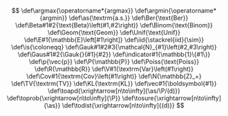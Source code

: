 $$
\def\argmax{\operatorname*{argmax}}
\def\argmin{\operatorname*{argmin}}
\def\as{\textrm{a.s.}}
\def\Ber{\text{Ber}}
\def\Beta#1#2{\text{Beta}\left(#1,#2\right)}
\def\Binom{\text{Binom}}
\def\Geom{\text{Geom}}
\def\Unif{\text{Unif}}
\def\E#1{\mathbb{E}\left[#1\right]}
\def\iid{\stackrel{iid}{\sim}}
\def\is{\coloneqq}
\def\Gauk#1#2#3{\mathcal{N}_{#1}\left(#2,#3\right)}
\def\Gaus#1#2{\Gauk{}{#1}{#2}}
\def\indicator#1{\mathbb{1}\{#1\}}
\def\p{\vec{p}}
\def\P{\mathbb{P}}
\def\Poiss{\text{Poiss}}
\def\R{\mathbb{R}}
\def\V#1{\textrm{Var}\left(#1\right)}
\def\Cov#1{\textrm{Cov}\left(#1\right)}
\def\N{\mathbb{Z}_+}
\def\TV{\textrm{TV}}
\def\KL{\textrm{KL}}
\def\vec#1{\boldsymbol{#1}}
\def\toapd{\xrightarrow[n\to\infty]{\as/\P/(d)}}
\def\toprob{\xrightarrow[n\to\infty]{\P}}
\def\tosure{\xrightarrow[n\to\infty]{\as}}
\def\todist{\xrightarrow[n\to\infty]{(d)}}
$$
